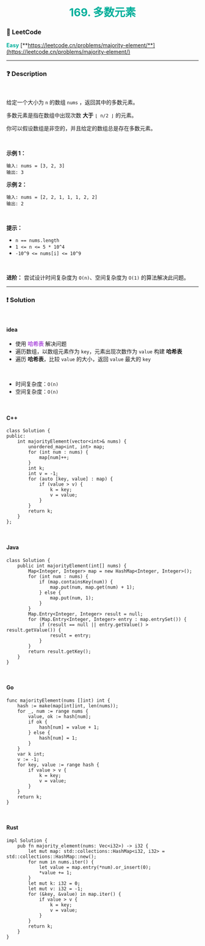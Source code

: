 <h1 style="text-align: center;"> <span style="color: #00AF9B;">169. 多数元素</span> </h1>

### 🚀 LeetCode

<base target="_blank">

<span style="color: #00AF9B;">**Easy**</span> [**https://leetcode.cn/problems/majority-element/**](https://leetcode.cn/problems/majority-element/)

---

### ❓ Description

<br/>

给定一个大小为 `n` 的数组 `nums` ，返回其中的多数元素。

多数元素是指在数组中出现次数 **大于** `⌊ n/2 ⌋` 的元素。

你可以假设数组是非空的，并且给定的数组总是存在多数元素。

<br/>

**示例 1：**

```
输入: nums = [3, 2, 3]
输出: 3
```

**示例 2：**

```
输入: nums = [2, 2, 1, 1, 1, 2, 2]
输出: 2
```

<br/>

**提示：**

* `n == nums.length`
* `1 <= n <= 5 * 10^4`
* `-10^9 <= nums[i] <= 10^9`

<br/>

**进阶：** 尝试设计时间复杂度为 `O(n)`、空间复杂度为 `O(1)` 的算法解决此问题。

---

### ❗ Solution

<br/>

#### idea

* 使用 <span style="color: #AF52DE;">**哈希表**</span> 解决问题
* 遍历数组，以数组元素作为 `key`，元素出现次数作为 `value` 构建 **哈希表**
* 遍历 **哈希表**，比较 `value` 的大小，返回 `value` 最大的 `key`

<br/>

* 时间复杂度：`O(n)`
* 空间复杂度：`O(n)`

<br/>

#### C++

```
class Solution {
public:
    int majorityElement(vector<int>& nums) {
        unordered_map<int, int> map;
        for (int num : nums) {
            map[num]++;
        }
        int k;
        int v = -1;
        for (auto [key, value] : map) {
            if (value > v) {
                k = key;
                v = value;
            }
        }
        return k;
    }
};
```

<br/>

#### Java

```
class Solution {
    public int majorityElement(int[] nums) {
        Map<Integer, Integer> map = new HashMap<Integer, Integer>();
        for (int num : nums) {
            if (map.containsKey(num)) {
                map.put(num, map.get(num) + 1);
            } else {
                map.put(num, 1);
            }
        }
        Map.Entry<Integer, Integer> result = null;
        for (Map.Entry<Integer, Integer> entry : map.entrySet()) {
            if (result == null || entry.getValue() > result.getValue()) {
                result = entry;
            }
        }
        return result.getKey();
    }
}
```

<br/>

#### Go

```
func majorityElement(nums []int) int {
    hash := make(map[int]int, len(nums));
    for _, num := range nums {
        value, ok := hash[num];
        if ok {
            hash[num] = value + 1;
        } else {
            hash[num] = 1;
        }
    }
    var k int;
    v := -1;
    for key, value := range hash {
        if value > v {
            k = key;
            v = value;
        }
    }
    return k;
}
```

<br/>

#### Rust

```
impl Solution {
    pub fn majority_element(nums: Vec<i32>) -> i32 {
        let mut map: std::collections::HashMap<i32, i32> = std::collections::HashMap::new();
        for num in nums.iter() {
            let value = map.entry(*num).or_insert(0);
            *value += 1;
        }
        let mut k: i32 = 0;
        let mut v: i32 = -1;
        for (&key, &value) in map.iter() {
            if value > v {
                k = key;
                v = value;
            }
        }
        return k;
    }
}
```
